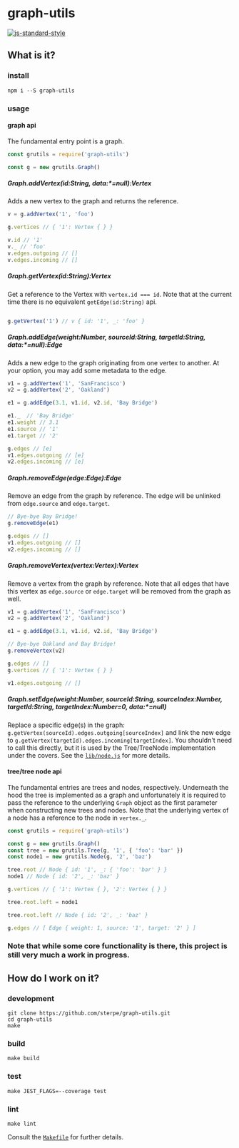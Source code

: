 # graph-utils

[![js-standard-style](https://cdn.rawgit.com/feross/standard/master/badge.svg)](https://github.com/feross/standard)

## What is it?

### install
```
npm i --S graph-utils
```

### usage

#### graph api

The fundamental entry point is a graph.
```javascript
const grutils = require('graph-utils')

const g = new grutils.Graph()
```

##### Graph.addVertex(id:String, data:*=null):Vertex
Adds a new vertex to the graph and returns the reference.

```javascript
v = g.addVertex('1', 'foo')

g.vertices // { '1': Vertex { } }

v.id // '1'
v._ // 'foo'
v.edges.outgoing // []
v.edges.incoming // []
```

##### Graph.getVertex(id:String):Vertex
Get a reference to the Vertex with `vertex.id === id`.  Note that at the
current time there is no equivalent `getEdge(id:String)` api.

```javascript

g.getVertex('1') // v { id: '1', _: 'foo' }

```
##### Graph.addEdge(weight:Number, sourceId:String, targetId:String, data:*=null):Edge
Adds a new edge to the graph originating from one vertex to another.
At your option, you may add some metadata to the edge.

```javascript
v1 = g.addVertex('1', 'SanFrancisco')
v2 = g.addVertex('2', 'Oakland')

e1 = g.addEdge(3.1, v1.id, v2.id, 'Bay Bridge')

e1._  // 'Bay Bridge'
e1.weight // 3.1
e1.source // '1'
e1.target // '2'

g.edges // [e]
v1.edges.outgoing // [e]
v2.edges.incoming // [e]
```
##### Graph.removeEdge(edge:Edge):Edge
Remove an edge from the graph by reference.  The edge
will be unlinked from `edge.source` and `edge.target`.
```javascript
// Bye-bye Bay Bridge!
g.removeEdge(e1)

g.edges // []
v1.edges.outgoing // []
v2.edges.incoming // []
```

##### Graph.removeVertex(vertex:Vertex):Vertex
Remove a vertex from the graph by reference.  Note that all edges 
that have this vertex as `edge.source` or `edge.target` will 
be removed from the graph as well.

```javascript
v1 = g.addVertex('1', 'SanFrancisco')
v2 = g.addVertex('2', 'Oakland')

e1 = g.addEdge(3.1, v1.id, v2.id, 'Bay Bridge')

// Bye-bye Oakland and Bay Bridge!
g.removeVertex(v2)

g.edges // []
g.vertices // { '1': Vertex { } }

v1.edges.outgoing // []
```
##### Graph.setEdge(weight:Number, sourceId:String, sourceIndex:Number, targetId:String, targetIndex:Number=0, data:*=null)
Replace a specific edge(s) in the graph: `g.getVertex(sourceId).edges.outgoing[sourceIndex]`
and link the new edge to `g.getVertex(targetId).edges.incoming[targetIndex]`.  You shouldn't 
need to call this directly, but it is used by the Tree/TreeNode implementation under the
covers.  See the [`lib/node.js`](lib/node.js) for more details.

#### tree/tree node api
The fundamental entries are trees and nodes, respectively. 
Underneath the hood the tree is implemented as a graph and
unfortunately it is required to pass the reference to the 
underlying `Graph` object as the first parameter when
constructing new trees and nodes.  Note that the underlying
vertex of a node has a reference to the node in `vertex._`.

```javascript
const grutils = require('graph-utils')

const g = new grutils.Graph()
const tree = new grutils.Tree(g, '1', { 'foo': 'bar' })
const node1 = new grutils.Node(g, '2', 'baz')

tree.root // Node { id: '1', _: { 'foo': 'bar' } }
node1 // Node { id: '2', _: 'baz' }

g.vertices // { '1': Vertex { }, '2': Vertex { } }

tree.root.left = node1

tree.root.left // Node { id: '2', _: 'baz' }

g.edges // [ Edge { weight: 1, source: '1', target: '2' } ]
```

### Note that while some core functionality is there, this project is still very much a work in progress.
## How do I work on it?

### development
```
git clone https://github.com/sterpe/graph-utils.git
cd graph-utils
make
```

### build
```
make build
```
### test
```
make JEST_FLAGS=--coverage test
```

### lint
```
make lint
```

Consult the [`Makefile`](Makefile) for further details.
